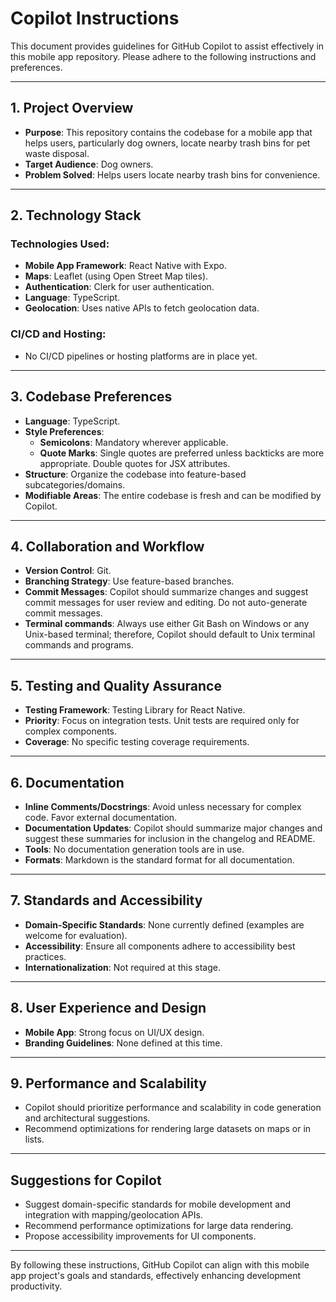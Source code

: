 # Copilot Instructions

This document provides guidelines for GitHub Copilot to assist effectively in this mobile app repository. Please adhere to the following instructions and preferences.

---

## 1. Project Overview

- **Purpose**: This repository contains the codebase for a mobile app that helps users, particularly dog owners, locate nearby trash bins for pet waste disposal.
- **Target Audience**: Dog owners.
- **Problem Solved**: Helps users locate nearby trash bins for convenience.

---

## 2. Technology Stack

### Technologies Used:

- **Mobile App Framework**: React Native with Expo.
- **Maps**: Leaflet (using Open Street Map tiles).
- **Authentication**: Clerk for user authentication.
- **Language**: TypeScript.
- **Geolocation**: Uses native APIs to fetch geolocation data.

### CI/CD and Hosting:

- No CI/CD pipelines or hosting platforms are in place yet.

---

## 3. Codebase Preferences

- **Language**: TypeScript.
- **Style Preferences**:
  - **Semicolons**: Mandatory wherever applicable.
  - **Quote Marks**: Single quotes are preferred unless backticks are more appropriate. Double quotes for JSX attributes.
- **Structure**: Organize the codebase into feature-based subcategories/domains.
- **Modifiable Areas**: The entire codebase is fresh and can be modified by Copilot.

---

## 4. Collaboration and Workflow

- **Version Control**: Git.
- **Branching Strategy**: Use feature-based branches.
- **Commit Messages**: Copilot should summarize changes and suggest commit messages for user review and editing. Do not auto-generate commit messages.
- **Terminal commands**: Always use either Git Bash on Windows or any Unix-based terminal; therefore, Copilot should default to Unix terminal commands and programs.

---

## 5. Testing and Quality Assurance

- **Testing Framework**: Testing Library for React Native.
- **Priority**: Focus on integration tests. Unit tests are required only for complex components.
- **Coverage**: No specific testing coverage requirements.

---

## 6. Documentation

- **Inline Comments/Docstrings**: Avoid unless necessary for complex code. Favor external documentation.
- **Documentation Updates**: Copilot should summarize major changes and suggest these summaries for inclusion in the changelog and README.
- **Tools**: No documentation generation tools are in use.
- **Formats**: Markdown is the standard format for all documentation.

---

## 7. Standards and Accessibility

- **Domain-Specific Standards**: None currently defined (examples are welcome for evaluation).
- **Accessibility**: Ensure all components adhere to accessibility best practices.
- **Internationalization**: Not required at this stage.

---

## 8. User Experience and Design

- **Mobile App**: Strong focus on UI/UX design.
- **Branding Guidelines**: None defined at this time.

---

## 9. Performance and Scalability

- Copilot should prioritize performance and scalability in code generation and architectural suggestions.
- Recommend optimizations for rendering large datasets on maps or in lists.

---

## Suggestions for Copilot

- Suggest domain-specific standards for mobile development and integration with mapping/geolocation APIs.
- Recommend performance optimizations for large data rendering.
- Propose accessibility improvements for UI components.

---

By following these instructions, GitHub Copilot can align with this mobile app project's goals and standards, effectively enhancing development productivity.
